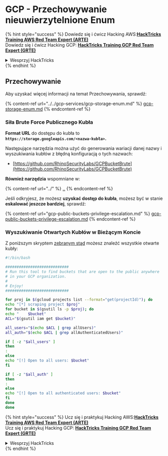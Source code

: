 # GCP - Przechowywanie nieuwierzytelnione Enum

{% hint style="success" %}
Dowiedz się i ćwicz Hacking AWS:<img src="/.gitbook/assets/image.png" alt="" data-size="line">[**HackTricks Training AWS Red Team Expert (ARTE)**](https://training.hacktricks.xyz/courses/arte)<img src="/.gitbook/assets/image.png" alt="" data-size="line">\
Dowiedz się i ćwicz Hacking GCP: <img src="/.gitbook/assets/image (2).png" alt="" data-size="line">[**HackTricks Training GCP Red Team Expert (GRTE)**<img src="/.gitbook/assets/image (2).png" alt="" data-size="line">](https://training.hacktricks.xyz/courses/grte)

<details>

<summary>Wesprzyj HackTricks</summary>

* Sprawdź [**plany subskrypcyjne**](https://github.com/sponsors/carlospolop)!
* **Dołącz do** 💬 [**Grupy Discord**](https://discord.gg/hRep4RUj7f) lub [**grupy telegramowej**](https://t.me/peass) lub **śledź** nas na **Twitterze** 🐦 [**@hacktricks\_live**](https://twitter.com/hacktricks\_live)**.**
* **Udostępnij sztuczki hakerskie, przesyłając PR-y do** [**HackTricks**](https://github.com/carlospolop/hacktricks) i [**HackTricks Cloud**](https://github.com/carlospolop/hacktricks-cloud) github repos.

</details>
{% endhint %}

## Przechowywanie

Aby uzyskać więcej informacji na temat Przechowywania, sprawdź:

{% content-ref url="../../gcp-services/gcp-storage-enum.md" %}
[gcp-storage-enum.md](../../gcp-services/gcp-storage-enum.md)
{% endcontent-ref %}

### Siła Brute Force Publicznego Kubła

**Format URL** do dostępu do kubła to **`https://storage.googleapis.com/<nazwa-kubła>`.**

Następujące narzędzia można użyć do generowania wariacji danej nazwy i wyszukiwania kubłów z błędną konfiguracją o tych nazwach:

* [https://github.com/RhinoSecurityLabs/GCPBucketBrute](https://github.com/RhinoSecurityLabs/GCPBucketBrute)

**Również narzędzia** wspomniane w:

{% content-ref url="../" %}
[..](../)
{% endcontent-ref %}

Jeśli odkryjesz, że możesz **uzyskać dostęp do kubła**, możesz być w stanie **eskalować jeszcze bardziej**, sprawdź:

{% content-ref url="gcp-public-buckets-privilege-escalation.md" %}
[gcp-public-buckets-privilege-escalation.md](gcp-public-buckets-privilege-escalation.md)
{% endcontent-ref %}

### Wyszukiwanie Otwartych Kubłów w Bieżącym Koncie

Z poniższym skryptem [zebranym stąd](https://gitlab.com/gitlab-com/gl-security/security-operations/gl-redteam/gcp\_misc/-/blob/master/find\_open\_buckets.sh) możesz znaleźć wszystkie otwarte kubły:
```bash
#!/bin/bash

############################
# Run this tool to find buckets that are open to the public anywhere
# in your GCP organization.
#
# Enjoy!
############################

for proj in $(gcloud projects list --format="get(projectId)"); do
echo "[*] scraping project $proj"
for bucket in $(gsutil ls -p $proj); do
echo "    $bucket"
ACL="$(gsutil iam get $bucket)"

all_users="$(echo $ACL | grep allUsers)"
all_auth="$(echo $ACL | grep allAuthenticatedUsers)"

if [ -z "$all_users" ]
then
:
else
echo "[!] Open to all users: $bucket"
fi

if [ -z "$all_auth" ]
then
:
else
echo "[!] Open to all authenticated users: $bucket"
fi
done
done
```
{% hint style="success" %}
Ucz się i praktykuj Hacking AWS:<img src="/.gitbook/assets/image.png" alt="" data-size="line">[**HackTricks Training AWS Red Team Expert (ARTE)**](https://training.hacktricks.xyz/courses/arte)<img src="/.gitbook/assets/image.png" alt="" data-size="line">\
Ucz się i praktykuj Hacking GCP: <img src="/.gitbook/assets/image (2).png" alt="" data-size="line">[**HackTricks Training GCP Red Team Expert (GRTE)**<img src="/.gitbook/assets/image (2).png" alt="" data-size="line">](https://training.hacktricks.xyz/courses/grte)

<details>

<summary>Wesprzyj HackTricks</summary>

* Sprawdź [**plany subskrypcyjne**](https://github.com/sponsors/carlospolop)!
* **Dołącz do** 💬 [**grupy Discord**](https://discord.gg/hRep4RUj7f) lub [**grupy telegramowej**](https://t.me/peass) lub **śledź** nas na **Twitterze** 🐦 [**@hacktricks\_live**](https://twitter.com/hacktricks\_live)**.**
* **Udostępniaj sztuczki hakerskie, przesyłając PR-y do** [**HackTricks**](https://github.com/carlospolop/hacktricks) i [**HackTricks Cloud**](https://github.com/carlospolop/hacktricks-cloud) repozytoriów na githubie.

</details>
{% endhint %}
